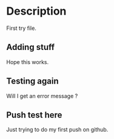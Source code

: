 # Description

First try file.

## Adding stuff

Hope this works.

## Testing again

Will I get an error message ?

## Push test here
Just trying to do my first push on github.